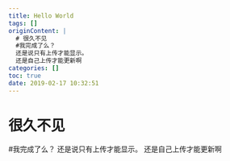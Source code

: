```yaml
---
title: Hello World
tags: []
originContent: |
  # 很久不见
  #我完成了么？
  还是说只有上传才能显示。
  还是自己上传才能更新啊
categories: []
toc: true
date: 2019-02-17 10:32:51
---
```


# 很久不见
#我完成了么？
还是说只有上传才能显示。
还是自己上传才能更新啊
